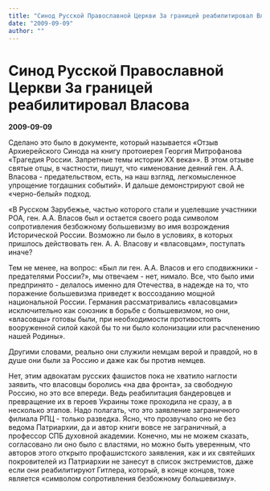 ```yaml
---
title: "Синод Русской Православной Церкви За границей реабилитировал Власова"
date: "2009-09-09"
author: ""
---
```


# Синод Русской Православной Церкви За границей реабилитировал Власова

**2009-09-09** 

Сделано это было в документе, который называется «Отзыв Архиерейского Синода на книгу  протоиерея Георгия Митрофанова  «Трагедия России. Запретные темы истории ХХ века»». В этом отзыве святые отцы, в частности, пишут, что «именование деяний ген. А.А. Власова - предательством, есть, на наш взгляд, легкомысленное упрощение тогдашних событий». И дальше демонстрируют свой не «черно-белый» подход.

«В Русском  Зарубежье, частью которого стали и  уцелевшие участники РОА, ген. А.А. Власов был и остается своего рода символом сопротивления безбожному большевизму во имя возрождения Исторической России. Возможно ли было в условиях, в которых пришлось действовать ген. А. А. Власову и «власовцам», поступать иначе?

Тем не менее, на вопрос: «Был ли ген. А.А. Власов и его сподвижники - предателями  России?», мы отвечаем - нет, нимало. Все, что было ими предпринято - делалось именно для Отечества, в надежде на то, что поражение большевизма приведет к воссозданию мощной национальной России. Германия рассматривались «власовцами» исключительно как союзник в борьбе с большевизмом, но они, «власовцы» готовы были, при необходимости противостоять вооруженной силой какой бы то ни было колонизации или расчленению нашей Родины».

Другими словами, реально они служили немцам верой и правдой, но в душе они были за Россию и даже как бы против немцев.

Нет, этим адвокатам русских фашистов пока не хватило наглости заявить, что власовцы боролись «на два фронта», за свободную Россию, но это все впереди. Ведь реабилитация бандеровцев и превращение их в героев Украины тоже проходила не сразу, а в несколько этапов. Надо полагать, что это заявление заграничного филиала РПЦ - только разведка. Ясно, что прозвучало оно не без ведома Патриархии, да и автор книги вовсе не заграничный, а профессор СПБ духовной академии. Конечно, мы не можем сказать, согласовано ли оно было с властями, но можно быть уверенным, что авторов этого открыто профашистского заявления, как и их святейших покровителей из Патриархии не занесут в список экстремистов, даже если они реабилитируют Гитлера, который, в конце концов, тоже является «символом сопротивления безбожному большевизму».